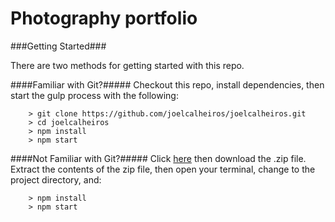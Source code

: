 # Photography portfolio

###Getting Started###

There are two methods for getting started with this repo.

####Familiar with Git?#####
Checkout this repo, install dependencies, then start the gulp process with the following:

```
	> git clone https://github.com/joelcalheiros/joelcalheiros.git
	> cd joelcalheiros
	> npm install
	> npm start
```

####Not Familiar with Git?#####
Click [here](https://github.com/joelcalheiros/react-start.git) then download the .zip file.  Extract the contents of the zip file, then open your terminal, change to the project directory, and:

```
	> npm install
	> npm start
```
